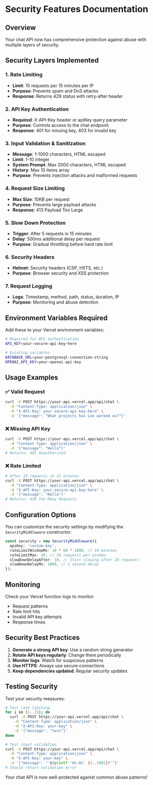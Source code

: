 # Security Features Documentation

## Overview
Your chat API now has comprehensive protection against abuse with multiple layers of security.

## Security Layers Implemented

### 1. **Rate Limiting**
- **Limit**: 10 requests per 15 minutes per IP
- **Purpose**: Prevents spam and DoS attacks
- **Response**: Returns 429 status with retry-after header

### 2. **API Key Authentication**
- **Required**: X-API-Key header or apiKey query parameter
- **Purpose**: Controls access to the chat endpoint
- **Response**: 401 for missing key, 403 for invalid key

### 3. **Input Validation & Sanitization**
- **Message**: 1-1000 characters, HTML escaped
- **Limit**: 1-10 integer
- **System Prompt**: Max 2000 characters, HTML escaped
- **History**: Max 10 items array
- **Purpose**: Prevents injection attacks and malformed requests

### 4. **Request Size Limiting**
- **Max Size**: 10KB per request
- **Purpose**: Prevents large payload attacks
- **Response**: 413 Payload Too Large

### 5. **Slow Down Protection**
- **Trigger**: After 5 requests in 15 minutes
- **Delay**: 500ms additional delay per request
- **Purpose**: Gradual throttling before hard rate limit

### 6. **Security Headers**
- **Helmet**: Security headers (CSP, HSTS, etc.)
- **Purpose**: Browser security and XSS protection

### 7. **Request Logging**
- **Logs**: Timestamp, method, path, status, duration, IP
- **Purpose**: Monitoring and abuse detection

## Environment Variables Required

Add these to your Vercel environment variables:

```bash
# Required for API authentication
API_KEY=your-secure-api-key-here

# Existing variables
DATABASE_URL=your-postgresql-connection-string
OPENAI_API_KEY=your-openai-api-key
```

## Usage Examples

### ✅ Valid Request
```bash
curl -X POST https://your-api.vercel.app/api/chat \
  -H "Content-Type: application/json" \
  -H "X-API-Key: your-secure-api-key-here" \
  -d '{"message": "What projects has Leo worked on?"}'
```

### ❌ Missing API Key
```bash
curl -X POST https://your-api.vercel.app/api/chat \
  -H "Content-Type: application/json" \
  -d '{"message": "Hello"}'
# Returns: 401 Unauthorized
```

### ❌ Rate Limited
```bash
# After 10 requests in 15 minutes
curl -X POST https://your-api.vercel.app/api/chat \
  -H "Content-Type: application/json" \
  -H "X-API-Key: your-secure-api-key-here" \
  -d '{"message": "Hello"}'
# Returns: 429 Too Many Requests
```

## Configuration Options

You can customize the security settings by modifying the `SecurityMiddleware` constructor:

```typescript
const security = new SecurityMiddleware({
  apiKey: 'custom-key',
  rateLimitWindowMs: 10 * 60 * 1000, // 10 minutes
  rateLimitMax: 20, // 20 requests per window
  slowDownDelayAfter: 10, // Start slowing after 10 requests
  slowDownDelayMs: 1000, // 1 second delay
});
```

## Monitoring

Check your Vercel function logs to monitor:
- Request patterns
- Rate limit hits
- Invalid API key attempts
- Response times

## Security Best Practices

1. **Generate a strong API key**: Use a random string generator
2. **Rotate API keys regularly**: Change them periodically
3. **Monitor logs**: Watch for suspicious patterns
4. **Use HTTPS**: Always use secure connections
5. **Keep dependencies updated**: Regular security updates

## Testing Security

Test your security measures:

```bash
# Test rate limiting
for i in {1..15}; do
  curl -X POST https://your-api.vercel.app/api/chat \
    -H "Content-Type: application/json" \
    -H "X-API-Key: your-key" \
    -d '{"message": "test"}'
done

# Test input validation
curl -X POST https://your-api.vercel.app/api/chat \
  -H "Content-Type: application/json" \
  -H "X-API-Key: your-key" \
  -d '{"message": "'$(printf 'A%.0s' {1..1001})'"}'
# Should return validation error
```

Your chat API is now well-protected against common abuse patterns!
